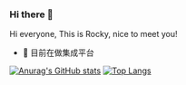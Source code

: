 ### Hi there 👋

Hi everyone, This is Rocky, nice to meet you!

- 🔭 目前在做集成平台

[![Anurag's GitHub stats](https://github-readme-stats.vercel.app/api?username=jiazhiyuans)](https://github.com/jiazhiyuans/github-readme-stats)
[![Top Langs](https://github-readme-stats.vercel.app/api/top-langs/?username=jiazhiyuans&layout=compact)](https://github.com/jiazhiyuans/github-readme-stats)

